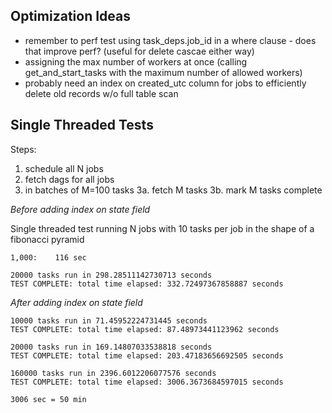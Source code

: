 ## Optimization Ideas

* remember to perf test using task_deps.job_id in a where clause - does that improve perf?  (useful for delete cascae either way)
* assigning the max number of workers at once (calling get_and_start_tasks with the maximum number of allowed workers)
* probably need an index on created_utc column for jobs to efficiently delete old records w/o full table scan

## Single Threaded Tests

Steps:
1. schedule all N jobs
2. fetch dags for all jobs
3. in batches of M=100 tasks
3a. fetch M tasks
3b. mark M tasks complete

*Before adding index on state field*

Single threaded test running N jobs with 10 tasks per job in the shape of a fibonacci pyramid

```
1,000:    116 sec

20000 tasks run in 298.28511142730713 seconds
TEST COMPLETE: total time elapsed: 332.72497367858887 seconds
```


*After adding index on state field*

```
10000 tasks run in 71.45952224731445 seconds
TEST COMPLETE: total time elapsed: 87.48973441123962 seconds

20000 tasks run in 169.14807033538818 seconds
TEST COMPLETE: total time elapsed: 203.47183656692505 seconds

160000 tasks run in 2396.6012206077576 seconds
TEST COMPLETE: total time elapsed: 3006.3673684597015 seconds

3006 sec = 50 min
```

